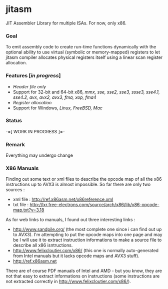 jitasm
======

JIT Assembler Library for multiple ISAs. For now, only x86.  

### Goal

To emit assembly code to create run-time functions dynamically with the optional ability to use virtual (symbolic or memory-mapped) registers to let jitasm compiler allocates physical registers itself using a linear scan register allocation.

### Features [*in progress*]

- *Header file only*
- Support for 32-bit and 64-bit x86, *mmx, sse, sse2, sse3, ssse3, sse4.1, sse4.2, avx, avx2, avx3, fma, xop, fma4*
- *Register allocation*
- Support for Windows, *Linux, FreeBSD, Mac*

### Status

-=[ WORK IN PROGRESS ]=-

### Remark

Everything may undergo change

### X86 Manuals

Finding out some text or xml files to describe the opcode map of all the x86 instructions up to AVX3 is almost impossible. So far there are only two sources :
- xml file : http://ref.x86asm.net/x86reference.xml
- txt file : http://lxr.free-electrons.com/source/arch/x86/lib/x86-opcode-map.txt?v=3.18

As for web links to manuals, I found out three interesting links :
- http://www.sandpile.org/ (the most complete one since i can find out up to AVX3). I'm attempting to put the opcode maps into one page and may be I will use it to extract instruction informations to make a source file to describe all x86 isntructions.
- http://www.felixcloutier.com/x86/ (this one is normally auto-generated from Intel manuals but it lacks opcode maps and AVX3 stuff).
- http://ref.x86asm.net

There are of course PDF manuals of Intel and AMD - but you know, they are not that easy to extract informations on instructions (some instructions are not extracted correctly in http://www.felixcloutier.com/x86/). 
